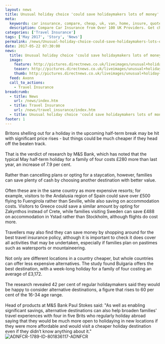 ```yaml
---
layout: news
title: Unusual holiday choice 'could save holidaymakers lots of money' | Quotezone.co.uk
meta:
  keywords: car insurance, compare, cheap, uk, van, home, insure, quotes, online, comparison, bike, loans, life
  description: Compare Car Insurance from Over 100 UK Providers. Get cheap quotes online now using our fast, free, secure comparison site
categories: ['Travel Insurance']
tags: ['May 2017', 'Story', 'News']
permalink: /news/Unusual-holiday-choice-could-save-holidaymakers-lots-of-money-.md
date: 2017-05-22 07:30:00
news:
  title: Unusual holiday choice 'could save holidaymakers lots of money'
  image:
    feature: http://pictures.directnews.co.uk/liveimages/unusual+holiday+choice+could+save+holidaymakers+lots+of+money+istock_1789_801836117_0_0_14114452_300.jpg
    teaser: http://pictures.directnews.co.uk/liveimages/unusual+holiday+choice+could+save+holidaymakers+lots+of+money+istock_1789_801836117_0_0_14114452_100.jpg
    thumb: http://pictures.directnews.co.uk/liveimages/unusual+holiday+choice+could+save+holidaymakers+lots+of+money+istock_1789_801836117_0_0_14114452_100.jpg
  feed: Axonn
  call_to_actions:
    - Travel Insurance
breadcrumb:
  - title: News
    url: /news/index.htm
  - title: Travel Insurance
    url: /news/travel_insurance/index.htm
  - title: Unusual holiday choice 'could save holidaymakers lots of money'
footer: 1
---
```


Britons shelling out for a holiday in the upcoming half-term break may be hit with significant price rises - but things could be much cheaper if they head off the beaten track.<br/><br/>That is the verdict of research by M&amp;S Bank, which has noted that the typical May half-term holiday for a family of four costs &pound;280 more than last year, an increase of 7.9 per cent.<br/><br/>Rather than cancelling plans or opting for a staycation, however, families can save plenty of cash by choosing another destination with better value.<br/><br/>Often these are in the same country as more expensive resorts; for example, visitors to the Andalusia region of Spain could save over &pound;500 flying to Fuengirola rather than Seville, while also saving on accommodation costs. Visitors to Greece could save a similar amount by opting for Zakynthos instead of Crete, while families visiting Sweden can save &pound;488 on accommodation in Ystad rather than Stockholm, although flights do cost more.<br/><br/>Travellers may also find they can save money by shopping around for the best travel insurance policy, although it is important to check it does cover all activities that may be undertaken, especially if families plan on pastimes such as watersports or mountaineering.<br/><br/>Not only are different locations in a country cheaper, but whole countries can offer less expensive alternatives. The study found Bulgaria offers the best destination, with a week-long holiday for a family of four costing an average of &pound;3,172.<br/><br/>The research revealed 42 per cent of regular holidaymakers said they would be happy to consider alternative destinations, a figure that rises to 60 per cent of the 16-34 age range.<br/><br/>Head of products at M&amp;S Bank Paul Stokes said: &quot;As well as enabling significant savings, alternative destinations can also help broaden families&#39; travel experiences with four in five Brits who regularly holiday abroad saying that they would be much more open to holidaying in new locations if they were more affordable and would visit a cheaper holiday destination even if they didn&rsquo;t know anything about it.&quot;<img alt="ADNFCR-1789-ID-801836117-ADNFCR" src="http://feeds.directnews.co.uk/feedtrack/justcopyright.gif?feedid=1789&itemid=801836117" />